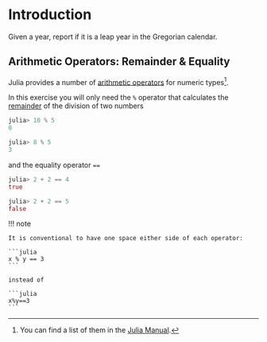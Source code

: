 # Introduction

Given a year, report if it is a leap year in the Gregorian calendar.

## Arithmetic Operators: Remainder & Equality

Julia provides a number of [arithmetic operators](https://en.wikipedia.org/wiki/Arithmetic#Arithmetic_operations) for numeric types[^1].

In this exercise you will only need the `%` operator that calculates the [remainder](https://en.wikipedia.org/wiki/Remainder) of the division of two numbers

```julia
julia> 10 % 5
0

julia> 8 % 5
3
```

and the equality operator `==`

```julia
julia> 2 + 2 == 4
true

julia> 2 + 2 == 5
false
```

<!-- TODO Check if admonitions will be supported -->

!!! note

    It is conventional to have one space either side of each operator:

    ```julia
    x % y == 3
    ```

    instead of

    ```julia
    x%y==3
    ```

[^1]: You can find a list of them in the [Julia Manual](https://docs.julialang.org/en/v1/manual/mathematical-operations/#Arithmetic-Operators).
